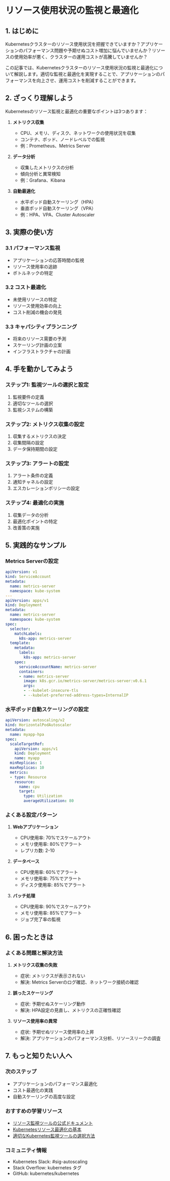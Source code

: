 # リソース使用状況の監視と最適化

## 1. はじめに

Kubernetesクラスターのリソース使用状況を把握できていますか？アプリケーションのパフォーマンス問題や予期せぬコスト増加に悩んでいませんか？リソースの使用効率が悪く、クラスターの運用コストが高騰していませんか？

この記事では、Kubernetesクラスターのリソース使用状況の監視と最適化について解説します。適切な監視と最適化を実現することで、アプリケーションのパフォーマンスを向上させ、運用コストを削減することができます。

## 2. ざっくり理解しよう

Kubernetesのリソース監視と最適化の重要なポイントは3つあります：

1. **メトリクス収集**
   - CPU、メモリ、ディスク、ネットワークの使用状況を収集
   - コンテナ、ポッド、ノードレベルでの監視
   - 例：Prometheus、Metrics Server

2. **データ分析**
   - 収集したメトリクスの分析
   - 傾向分析と異常検知
   - 例：Grafana、Kibana

3. **自動最適化**
   - 水平ポッド自動スケーリング（HPA）
   - 垂直ポッド自動スケーリング（VPA）
   - 例：HPA、VPA、Cluster Autoscaler

## 3. 実際の使い方

### 3.1 パフォーマンス監視
- アプリケーションの応答時間の監視
- リソース使用率の追跡
- ボトルネックの特定

### 3.2 コスト最適化
- 未使用リソースの特定
- リソース使用効率の向上
- コスト削減の機会の発見

### 3.3 キャパシティプランニング
- 将来のリソース需要の予測
- スケーリング計画の立案
- インフラストラクチャの計画

## 4. 手を動かしてみよう

### ステップ1: 監視ツールの選択と設定
1. 監視要件の定義
2. 適切なツールの選択
3. 監視システムの構築

### ステップ2: メトリクス収集の設定
1. 収集するメトリクスの決定
2. 収集間隔の設定
3. データ保持期間の設定

### ステップ3: アラートの設定
1. アラート条件の定義
2. 通知チャネルの設定
3. エスカレーションポリシーの設定

### ステップ4: 最適化の実施
1. 収集データの分析
2. 最適化ポイントの特定
3. 改善策の実施

## 5. 実践的なサンプル

### Metrics Serverの設定

```yaml
apiVersion: v1
kind: ServiceAccount
metadata:
  name: metrics-server
  namespace: kube-system
---
apiVersion: apps/v1
kind: Deployment
metadata:
  name: metrics-server
  namespace: kube-system
spec:
  selector:
    matchLabels:
      k8s-app: metrics-server
  template:
    metadata:
      labels:
        k8s-app: metrics-server
    spec:
      serviceAccountName: metrics-server
      containers:
      - name: metrics-server
        image: k8s.gcr.io/metrics-server/metrics-server:v0.6.1
        args:
        - --kubelet-insecure-tls
        - --kubelet-preferred-address-types=InternalIP
```

### 水平ポッド自動スケーリングの設定

```yaml
apiVersion: autoscaling/v2
kind: HorizontalPodAutoscaler
metadata:
  name: myapp-hpa
spec:
  scaleTargetRef:
    apiVersion: apps/v1
    kind: Deployment
    name: myapp
  minReplicas: 1
  maxReplicas: 10
  metrics:
  - type: Resource
    resource:
      name: cpu
      target:
        type: Utilization
        averageUtilization: 80
```

### よくある設定パターン

1. **Webアプリケーション**
   - CPU使用率: 70%でスケールアウト
   - メモリ使用率: 80%でアラート
   - レプリカ数: 2-10

2. **データベース**
   - CPU使用率: 60%でアラート
   - メモリ使用率: 75%でアラート
   - ディスク使用率: 85%でアラート

3. **バッチ処理**
   - CPU使用率: 90%でスケールアウト
   - メモリ使用率: 85%でアラート
   - ジョブ完了率の監視

## 6. 困ったときは

### よくある問題と解決方法

1. **メトリクス収集の失敗**
   - 症状: メトリクスが表示されない
   - 解決: Metrics Serverのログ確認、ネットワーク接続の確認

2. **誤ったスケーリング**
   - 症状: 予期せぬスケーリング動作
   - 解決: HPA設定の見直し、メトリクスの正確性確認

3. **リソース使用率の異常**
   - 症状: 予期せぬリソース使用率の上昇
   - 解決: アプリケーションのパフォーマンス分析、リソースリークの調査

## 7. もっと知りたい人へ

### 次のステップ
- アプリケーションのパフォーマンス最適化
- コスト最適化の実践
- 自動スケーリングの高度な設定

### おすすめの学習リソース
- [リソース監視ツールの公式ドキュメント](https://kubernetes.io/docs/tasks/debug/debug-cluster/resource-usage-monitoring/)
- [Kubernetesリソース最適化の基本](https://sequoia.makes.software/kubernetes-resource-optimization-just-the-basics/)
- [適切なKubernetes監視ツールの選択方法](https://thenewstack.io/how-to-choose-the-right-kubernetes-monitoring-tool/)

### コミュニティ情報
- Kubernetes Slack: #sig-autoscaling
- Stack Overflow: kubernetes タグ
- GitHub: kubernetes/kubernetes
